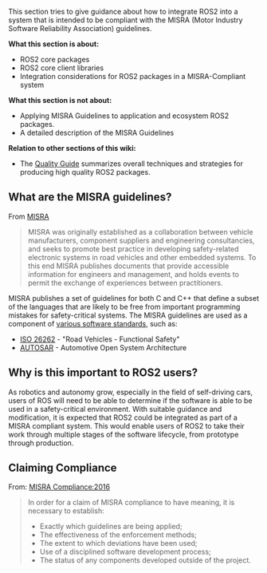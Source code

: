 This section tries to give guidance about how to integrate ROS2 into a system that is intended to be compliant with the MISRA (Motor Industry Software Reliability Association) guidelines.

**What this section is about:**
- ROS2 core packages
- ROS2 core client libraries
- Integration considerations for ROS2 packages in a MISRA-Compliant system

**What this section is not about:**
- Applying MISRA Guidelines to application and ecosystem ROS2 packages.
- A detailed description of the MISRA Guidelines

**Relation to other sections of this wiki:**

- The [Quality Guide](Quality-Guide.md) summarizes overall techniques and strategies for producing high quality ROS2 packages.  

## What are the MISRA guidelines?

From [MISRA](https://www.misra.org.uk/Activities/MISRAC/tabid/160/Default.aspx)
> MISRA was originally established as a collaboration between vehicle manufacturers, component suppliers and engineering consultancies, and seeks to promote best practice in developing safety-related electronic systems in road vehicles and other embedded systems. To this end MISRA publishes documents that provide accessible information for engineers and management, and holds events to permit the exchange of experiences between practitioners.

MISRA publishes a set of guidelines for both C and C++ that define a subset of the languages that are likely to be free from important programming mistakes for safety-critical systems. The MISRA guidelines are used as a component of [various software standards](https://en.wikipedia.org/wiki/MISRA_C#Adoption), such as:

* [ISO 26262](https://en.wikipedia.org/wiki/ISO_26262) - "Road Vehicles - Functional Safety"
* [AUTOSAR](https://en.wikipedia.org/wiki/AUTOSAR) - Automotive Open System Architecture

## Why is this important to ROS2 users?

As robotics and autonomy grow, especially in the field of self-driving cars, users of ROS will need to be able to determine if the software is able to be used in a safety-critical environment. With suitable guidance and modification, it is expected that ROS2 could be integrated as part of a MISRA compliant system. This would enable users of ROS2 to take their work through multiple stages of the software lifecycle, from prototype through production.

## Claiming Compliance

From: [MISRA Compliance:2016](https://www.misra.org.uk/Publications/tabid/57/Default.aspx#label-comp)

> In order for a claim of MISRA compliance to have meaning, it is necessary to establish:
> * Exactly which guidelines are being applied;
> * The effectiveness of the enforcement methods;
> * The extent to which deviations have been used;
> * Use of a disciplined software development process;
> * The status of any components developed outside of the project.

